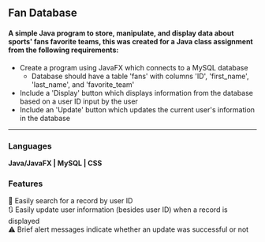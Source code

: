 <h2>Fan Database</h2>
<h4>
  A simple Java program to store, manipulate, and display data about sports' fans favorite teams,
  this was created for a Java class assignment from the following requirements:
</h4>
<ul>
  <li>
    Create a program using JavaFX which connects to a  MySQL database
      <ul><li>Database should have a table 'fans' with columns 'ID', 'first_name', 'last_name', and 'favorite_team'</li></ul>
  </li>
  <li>
    Include a 'Display' button which displays information from the database based on a user ID input by the user
  </li>
  <li>
    Include an 'Update' button which updates the current user's information in the database
  </li>
</ul>
  
  <hr>
  
  <h3>Languages</h3>
  <p><b>Java/JavaFX | MySQL | CSS</b></p>
  
  <h3>Features</h3>
    🔎 Easily search for a record by user ID
    <br>
    🔃 Easily update user information (besides user ID) when a record is displayed
    <br>
    ⚠️ Brief alert messages indicate whether an update was successful or not
